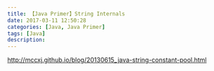 ```yaml
---
title: 【Java Primer】String Internals
date: 2017-03-11 12:50:28
categories: [Java, Java Primer]
tags: [Java]
description:
---
```


http://mccxj.github.io/blog/20130615_java-string-constant-pool.html
